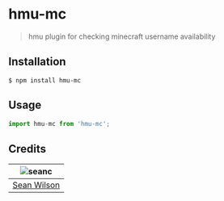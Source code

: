 # hmu-mc
> hmu plugin for checking minecraft username availability

## Installation
```shell
$ npm install hmu-mc
```

## Usage
```javascript
import hmu-mc from 'hmu-mc';
```

## Credits
| ![seanc][avatar] |
|:---:|
| [Sean Wilson][github] |

  [avatar]: https://avatars.githubusercontent.com/u/13725538?v=3&s=125
  [github]: https://github.com/seanc